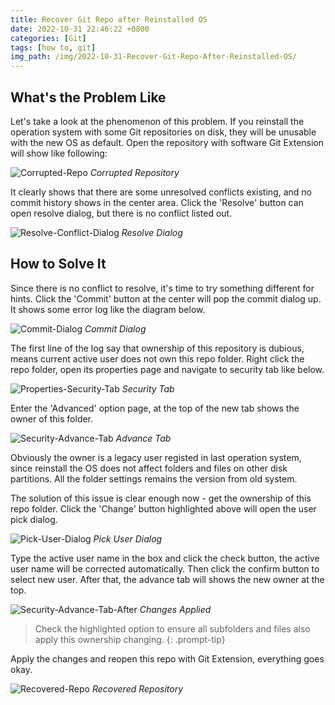 ```yaml
---
title: Recover Git Repo after Reinstalled OS
date: 2022-10-31 22:46:22 +0800
categories: [Git]
tags: [how to, git]
img_path: /img/2022-10-31-Recover-Git-Repo-After-Reinstalled-OS/
---
```


## What's the Problem Like

Let's take a look at the phenomenon of this problem. If you reinstall the operation system with some Git repositories on disk, they will be unusable with the new OS as default. Open the repository with software Git Extension will show like following:

![Corrupted-Repo](Corrupted-Repo.png)
_Corrupted Repository_

It clearly shows that there are some unresolved conflicts existing, and no commit history shows in the center area. Click the 'Resolve' button can open resolve dialog, but there is no conflict listed out.

![Resolve-Conflict-Dialog](Resovle-Conflict-Dialog.png)
_Resolve Dialog_

## How to Solve It

Since there is no conflict to resolve, it's time to try something different for hints. Click the 'Commit' button at the center will pop the commit dialog up. It shows some error log like the diagram below.

![Commit-Dialog](Commit-Dialog.png)
_Commit Dialog_

The first line of the log say that ownership of this repository is dubious, means current active user does not own this repo folder. Right click the repo folder, open its properties page and navigate to security tab like below.

![Properties-Security-Tab](Properties-Security-Tab.png)
_Security Tab_

Enter the 'Advanced' option page, at the top of the new tab shows the owner of this folder.

![Security-Advance-Tab](Security-Advance-Tab.png)
_Advance Tab_

Obviously the owner is a legacy user registed in last operation system, since reinstall the OS does not affect folders and files on other disk partitions. All the folder settings remains the version from old system.

The solution of this issue is clear enough now - get the ownership of this repo folder. Click the 'Change' button highlighted above will open the user pick dialog.

![Pick-User-Dialog](Pick-User-Dialog.png)
_Pick User Dialog_

Type the active user name in the box and click the check button, the active user name will be corrected automatically. Then click the confirm button to select new user. After that, the advance tab will shows the new owner at the top.

![Security-Advance-Tab-After](Security-Advance-Tab-After.png)
_Changes Applied_

> Check the highlighted option to ensure all subfolders and files also apply this ownership changing.
{: .prompt-tip}

Apply the changes and reopen this repo with Git Extension, everything goes okay.

![Recovered-Repo](Recovered-Repo.png)
_Recovered Repository_
